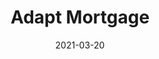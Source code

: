 ---
date: 2021-03-20
title: Adapt Mortgage
featured_image: /assets/media/featured-images/AdaptMortgage-Featured-Image.jpg
loop_image: https://s3.us-east-2.wasabisys.com/takenotes/portfolio/projects/adapt-mortgage/adapt_PageHeader.jpg
description: Developing a brand for a small but ambitious mortgage start up.
problem: Adapt Mortgage wasn't a typical project for me. The idea was to create a subsidiary of a much larger company and have access to its resources. They wanted to position the company as a younger, more tech-savvy light with a simplistic branding style.
solution: The logo is a house, but also a monogram made of the initials of the company. The colors were derived from the parent company but changed to be more impactful and monochromatic versus green, blue, and orange. The layouts were cleaner and more simplistic in style and did away with the often over-designed and dated feel of most banks.
category: 
    - Branding
    - Social Media
    - Web Design
    - Art Direction
    - Naming
page_sections: 
- template: cs-fullwidth-image
  block: cs-fullwidth-image
  images: 
  - image:  https://s3.us-east-2.wasabisys.com/takenotes/portfolio/projects/adapt-mortgage/adapt-wordmark-blue-4x-2048x632.png
    alt: Adapt Mortgage Logo
  - image:  https://s3.us-east-2.wasabisys.com/takenotes/portfolio/projects/adapt-mortgage/adapt-colors-4x-2048x632.png
    alt: Colors
  - image:  https://s3.us-east-2.wasabisys.com/takenotes/portfolio/projects/adapt-mortgage/adapt-fonts_1@4x-2048x632.png
    alt: Type
  - image:  https://s3.us-east-2.wasabisys.com/takenotes/portfolio/projects/adapt-mortgage/adapt-fonts-4x-2048x632.png
    alt: Type
- template: cs-2-col-image
  block: cs-2-col-image
  images:
  - image: https://s3.us-east-2.wasabisys.com/takenotes/portfolio/projects/adapt-mortgage/adapt-logo-navy-4x.png
    alt: Logo
  - image: https://s3.us-east-2.wasabisys.com/takenotes/portfolio/projects/adapt-mortgage/adapt-logo-blue@4x.png
    alt: Logo
  - image: https://s3.us-east-2.wasabisys.com/takenotes/portfolio/projects/adapt-mortgage/adapt_social_1-4x.png
    alt: Social
  - image: https://s3.us-east-2.wasabisys.com/takenotes/portfolio/projects/adapt-mortgage/adapt_social_2-4x.png
    alt: Social
- template: cs-fullwidth-image
  block: cs-fullwidth-image
  images:
  - image: https://s3.us-east-2.wasabisys.com/takenotes/portfolio/projects/adapt-mortgage/adapt-social-mock-1.jpg
    alt: Social Mock Up
  - image: https://s3.us-east-2.wasabisys.com/takenotes/portfolio/projects/adapt-mortgage/adapt-social-mock-2.jpg
    alt: Social Mock Up
  - image: https://s3.us-east-2.wasabisys.com/takenotes/portfolio/projects/adapt-mortgage/adapt-mortgage_web-1-1.jpg
    alt: Website
  - image: https://s3.us-east-2.wasabisys.com/takenotes/portfolio/projects/adapt-mortgage/adapt-mock-web-1.jpg
    alt: Website Mock Up
---
